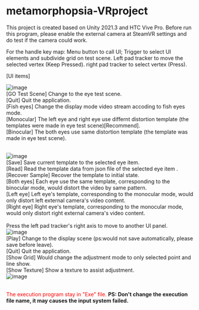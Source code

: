 # metamorphopsia-VRproject
This project is created based on Unity 2021.3 and HTC Vive Pro. Before run this program, please enable the external camera at SteamVR settings and do test if the camera could work. 

For the handle key map: Menu button to call UI;
                        Trigger to select UI elements and subdivide grid on test scene.
                        Left pad tracker to move the selected vertex (Keep Pressed).
                        right pad tracker to select vertex (Press).

[UI items]</br>

![image](https://user-images.githubusercontent.com/50432013/186716078-9151d6b8-94a4-424b-90c9-b92fd46095e8.png)</br>
[GO Test Scene] Change to the eye test scene.</br>
[Quit] Quit the application.</br>
[Fish eyes] Change the display mode video stream accoding to fish eyes mode.</br>
[Monocular] The left eye and right eye use differnt distortion template (the templates were made in eye test scene)[Recommend].</br>
[Binocular] The both eyes use same distortion template (the template was made in eye test scene).</br></br>


![image](https://user-images.githubusercontent.com/50432013/186719341-146b512f-8022-4d1e-96d4-cbc50704675b.png)</br>
[Save] Save current template to the selected eye item.</br>
[Read] Read the template data from json file of the selected eye item .</br>
[Recover Sample] Recover the template to initial state.</br>
[Both eyes] Each eye use the same template, corresponding to the binocular mode, would distort the video by same pattern.</br>
[Left eye] Left eye's template, corresponding to the monocular mode, would only distort left external camera's video content.</br>
[Right eye] Right eye's template, corresponding to the monocular mode, would only distort right external camera's video content.</br>
</br>
Press the left pad tracker's right axis to move to another UI panel.</br>
![image](https://user-images.githubusercontent.com/50432013/186721979-ee704278-f924-415a-8484-5cbb20262d06.png)</br>
[Play] Change to the display scene (ps:would not save automatically, please save before leave).</br>
[Quit] Quit the application.</br>
[Show Grid] Would change the adjustment mode to only selected point and line show.</br>
[Show Texture] Show a texture to assist adjustment.</br> 
![image](https://user-images.githubusercontent.com/50432013/186755750-3c12315d-f6bc-4fba-a870-e20c52ee008a.png)</br></br>

<font color="red">The execution program stay in "Exe" file.</font>
**PS: Don't change the execution file name, it may causes the input system failed.**
